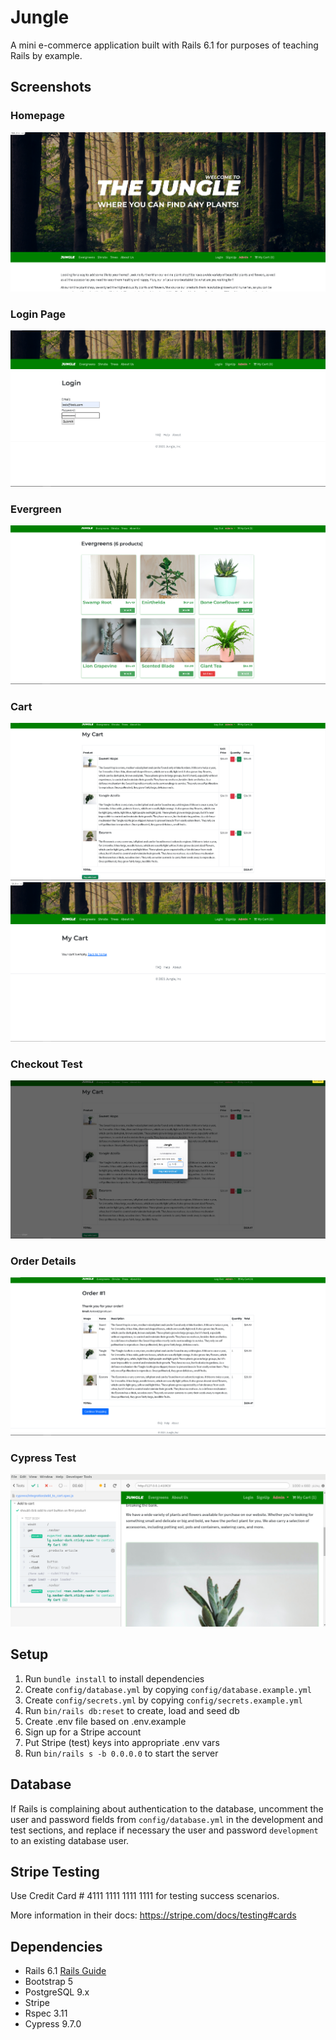 # Jungle

A mini e-commerce application built with Rails 6.1 for purposes of teaching Rails by example.

## Screenshots
### Homepage
![Homepage](/docs/home_page.png)
### Login Page
![Login](/docs/login_page.png)
### Evergreen
![Evergreen](/docs/Category_evergreen.png)
### Cart
![Cart](/docs/full_cart.png)
![Empty_Cart](/docs/empty_cart.png)
### Checkout Test
![Checkout](/docs/checkout_test.png)
### Order Details
![Order](/docs/order_details.png)
### Cypress Test
![Cypress](/docs/cypress_add_to_cart_test.png)


## Setup

1. Run `bundle install` to install dependencies
2. Create `config/database.yml` by copying `config/database.example.yml`
3. Create `config/secrets.yml` by copying `config/secrets.example.yml`
4. Run `bin/rails db:reset` to create, load and seed db
5. Create .env file based on .env.example
6. Sign up for a Stripe account
7. Put Stripe (test) keys into appropriate .env vars
8. Run `bin/rails s -b 0.0.0.0` to start the server

## Database

If Rails is complaining about authentication to the database, uncomment the user and password fields from `config/database.yml` in the development and test sections, and replace if necessary the user and password `development` to an existing database user.

## Stripe Testing

Use Credit Card # 4111 1111 1111 1111 for testing success scenarios.

More information in their docs: <https://stripe.com/docs/testing#cards>

## Dependencies

- Rails 6.1 [Rails Guide](http://guides.rubyonrails.org/v6.1/)
- Bootstrap 5
- PostgreSQL 9.x
- Stripe
- Rspec 3.11
- Cypress 9.7.0